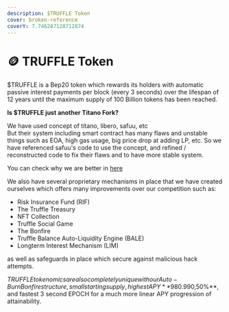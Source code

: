 ```yaml
---
description: $TRUFFLE Token
cover: broken-reference
coverY: 7.746287128712874
---
```


# 🪙 TRUFFLE Token

$TRUFFLE is a Bep20 token which rewards its holders with automatic passive interest payments per block (every 3 seconds) over the lifespan of 12 years until the maximum supply of 100 Billion tokens has been reached. &#x20;



**Is $TRUFFLE just another Titano Fork?**

We have used concept of titano, libero, safuu, etc\
But their system including smart contract has many flaws and unstable things such as EOA, high gas usage, big price drop at adding LP, etc. So we have referenced safuu's code to use the concept, and refined / reconstructed code to fix their flaws and to have more stable system.

You can check why we are better in [here](broken-reference)

We also have several proprietary mechanisms in place that we have created ourselves which offers many improvements over our competition such as:

* Risk Insurance Fund (RIF)
* The Truffle Treasury&#x20;
* NFT Collection
* Truffle Social Game
* The Bonfire
* Truffle Balance Auto-Liquidity Engine (BALE)
* Longterm Interest Mechanism (LIM)

as well as safeguards in place which secure against malicious hack attempts.&#x20;

$TRUFFLE tokenomics are also completely unique with our Auto-Burn Bonfire structure, small starting supply, highest APY **$980.990,50%**, and fastest 3 second EPOCH for a much more linear APY progression of attainability.
